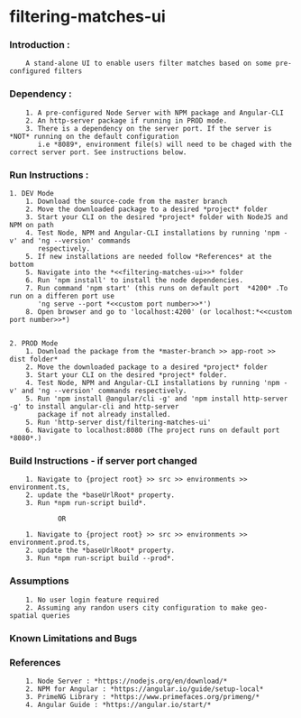# filtering-matches-ui

### **Introduction :**
		A stand-alone UI to enable users filter matches based on some pre-configured filters

### **Dependency :**
		1. A pre-configured Node Server with NPM package and Angular-CLI
		2. An http-server package if running in PROD mode.
		3. There is a dependency on the server port. If the server is *NOT* running on the default configuration 
		   i.e *8089*, environment file(s) will need to be chaged with the correct server port. See instructions below.
			
### **Run Instructions :**
		

	1. DEV Mode
		1. Download the source-code from the master branch
		2. Move the downloaded package to a desired *project* folder
		3. Start your CLI on the desired *project* folder with NodeJS and NPM on path
		4. Test Node, NPM and Angular-CLI installations by running 'npm -v' and 'ng --version' commands 
		   respectively.
		5. If new installations are needed follow *References* at the bottom 
		5. Navigate into the *<<filtering-matches-ui>>* folder
		6. Run 'npm install' to install the node dependencies.
		7. Run command 'npm start' (this runs on default port  *4200* .To run on a differen port use 
		   'ng serve --port *<<custom port number>>*') 
		8. Open browser and go to 'localhost:4200' (or localhost:*<<custom port number>>*)

			
	2. PROD Mode
		1. Download the package from the *master-branch >> app-root >> dist folder*
		2. Move the downloaded package to a desired *project* folder
		3. Start your CLI on the desired *project* folder.
		4. Test Node, NPM and Angular-CLI installations by running 'npm -v' and 'ng --version' commands respectively.
		5. Run 'npm install @angular/cli -g' and 'npm install http-server -g' to install angular-cli and http-server 
		   package if not already installed.
		5. Run 'http-server dist/filtering-matches-ui'
		6. Navigate to localhost:8080 (The project runs on default port  *8080*.)


### **Build Instructions - if server port changed**

		1. Navigate to {project root} >> src >> environments >> environment.ts, 
		2. update the *baseUrlRoot* property.
		3. Run *npm run-script build*.

				OR

		1. Navigate to {project root} >> src >> environments >> environment.prod.ts, 
		2. update the *baseUrlRoot* property.
		3. Run *npm run-script build --prod*.


 
### **Assumptions**
		1. No user login feature required
		2. Assuming any randon users city configuration to make geo-spatial queries
			
### **Known Limitations and Bugs**

### **References**
		1. Node Server : *https://nodejs.org/en/download/*
		2. NPM for Angular : *https://angular.io/guide/setup-local*
		3. PrimeNG Library : *https://www.primefaces.org/primeng/*
		4. Angular Guide : *https://angular.io/start/*
